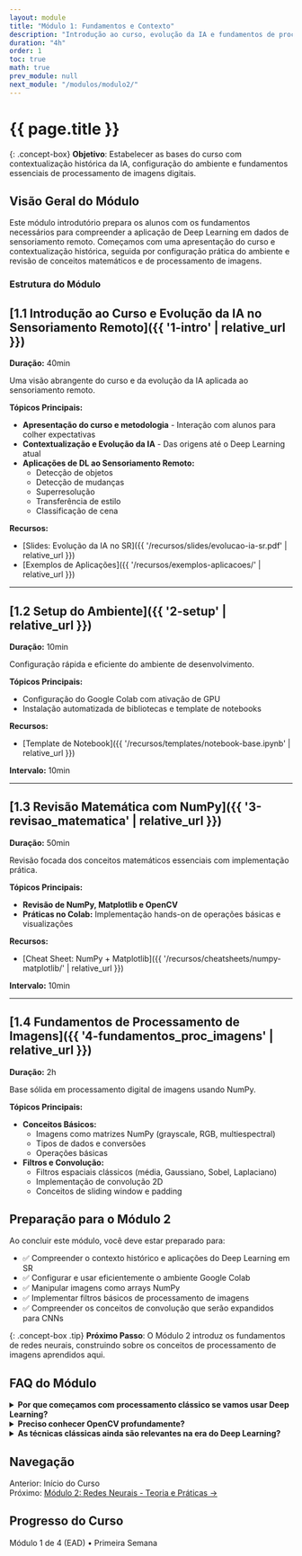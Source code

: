 ```yaml
---
layout: module
title: "Módulo 1: Fundamentos e Contexto"
description: "Introdução ao curso, evolução da IA e fundamentos de processamento de imagens"
duration: "4h"
order: 1
toc: true
math: true
prev_module: null
next_module: "/modulos/modulo2/"
---
```


# {{ page.title }}

{: .concept-box}
**Objetivo**: Estabelecer as bases do curso com contextualização histórica da IA, configuração do ambiente e fundamentos essenciais de processamento de imagens digitais.

## Visão Geral do Módulo

Este módulo introdutório prepara os alunos com os fundamentos necessários para compreender a aplicação de Deep Learning em dados de sensoriamento remoto. Começamos com uma apresentação do curso e contextualização histórica, seguida por configuração prática do ambiente e revisão de conceitos matemáticos e de processamento de imagens.

### Estrutura do Módulo

## [1.1 Introdução ao Curso e Evolução da IA no Sensoriamento Remoto]({{ '1-intro' | relative_url }})
**Duração:** 40min

Uma visão abrangente do curso e da evolução da IA aplicada ao sensoriamento remoto.

**Tópicos Principais:**
- **Apresentação do curso e metodologia** - Interação com alunos para colher expectativas
- **Contextualização e Evolução da IA** - Das origens até o Deep Learning atual
- **Aplicações de DL ao Sensoriamento Remoto:**
  - Detecção de objetos
  - Detecção de mudanças
  - Superresolução
  - Transferência de estilo
  - Classificação de cena

**Recursos:**
- [Slides: Evolução da IA no SR]({{ '/recursos/slides/evolucao-ia-sr.pdf' | relative_url }})
- [Exemplos de Aplicações]({{ '/recursos/exemplos-aplicacoes/' | relative_url }})

---

## [1.2 Setup do Ambiente]({{ '2-setup' | relative_url }})
**Duração:** 10min

Configuração rápida e eficiente do ambiente de desenvolvimento.

**Tópicos Principais:**
- Configuração do Google Colab com ativação de GPU
- Instalação automatizada de bibliotecas e template de notebooks

**Recursos:**
- [Template de Notebook]({{ '/recursos/templates/notebook-base.ipynb' | relative_url }})

**Intervalo:** 10min

---

## [1.3 Revisão Matemática com NumPy]({{ '3-revisao_matematica' | relative_url }})
**Duração:** 50min

Revisão focada dos conceitos matemáticos essenciais com implementação prática.

**Tópicos Principais:**
- **Revisão de NumPy, Matplotlib e OpenCV**
- **Práticas no Colab:** Implementação hands-on de operações básicas e visualizações

**Recursos:**
- [Cheat Sheet: NumPy + Matplotlib]({{ '/recursos/cheatsheets/numpy-matplotlib/' | relative_url }})

**Intervalo:** 10min

---

## [1.4 Fundamentos de Processamento de Imagens]({{ '4-fundamentos_proc_imagens' | relative_url }})
**Duração:** 2h

Base sólida em processamento digital de imagens usando NumPy.

**Tópicos Principais:**
- **Conceitos Básicos:**
  - Imagens como matrizes NumPy (grayscale, RGB, multiespectral)
  - Tipos de dados e conversões
  - Operações básicas
- **Filtros e Convolução:**
  - Filtros espaciais clássicos (média, Gaussiano, Sobel, Laplaciano)
  - Implementação de convolução 2D
  - Conceitos de sliding window e padding

## Preparação para o Módulo 2

Ao concluir este módulo, você deve estar preparado para:

- ✅ Compreender o contexto histórico e aplicações do Deep Learning em SR
- ✅ Configurar e usar eficientemente o ambiente Google Colab
- ✅ Manipular imagens como arrays NumPy
- ✅ Implementar filtros básicos de processamento de imagens
- ✅ Compreender os conceitos de convolução que serão expandidos para CNNs

{: .concept-box .tip}
**Próximo Passo**: O Módulo 2 introduz os fundamentos de redes neurais, construindo sobre os conceitos de processamento de imagens aprendidos aqui.

## FAQ do Módulo

<details>
<summary><strong>Por que começamos com processamento clássico se vamos usar Deep Learning?</strong></summary>
<p>Compreender filtros clássicos é essencial para entender o que as CNNs aprendem automaticamente. Os conceitos de convolução são fundamentais em ambas as abordagens.</p>
</details>

<details>
<summary><strong>Preciso conhecer OpenCV profundamente?</strong></summary>
<p>Não é necessário domínio avançado. Usamos OpenCV principalmente para operações básicas de I/O e algumas transformações específicas.</p>
</details>

<details>
<summary><strong>As técnicas clássicas ainda são relevantes na era do Deep Learning?</strong></summary>
<p>Sim! Elas são usadas em pré-processamento, análise exploratória de dados e para compreender o que as redes neurais estão "aprendendo".</p>
</details>

## Navegação

<div class="module-navigation">
    <div class="nav-item">
        <span class="nav-label">Anterior:</span>
        <span class="nav-disabled">Início do Curso</span>
    </div>
    <div class="nav-item">
        <span class="nav-label">Próximo:</span>
        <a href="{{ page.next_module | relative_url }}">Módulo 2: Redes Neurais - Teoria e Práticas →</a>
    </div>
</div>

## Progresso do Curso

<div class="progress-bar">
    <div class="progress-fill" style="width: 25%"></div>
</div>
<p class="progress-text">Módulo 1 de 4 (EAD) • Primeira Semana</p>